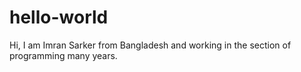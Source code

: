 # hello-world
Hi, I am Imran Sarker from Bangladesh and working in the section of programming many years.
